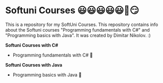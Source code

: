 # Softuni Courses 😃😃😃😃😃🥰😏
This is a repository for my SoftUni Courses.
This repository contains info about the Softuni courses "Programming fundamentals with C#" and "Programming basics with Java".
It was created by Dimitar Nikolov. :)

**Softuni Courses with C#**
- Programming fundamentals with C# 💓

**Softuni Courses with Java**
- Programming basics with Java 💓
